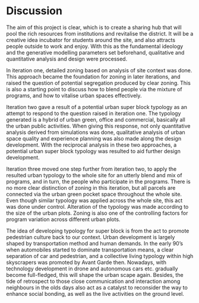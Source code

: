 # Discussion

The aim of this project is clear, which is to create a sharing hub that will pool the rich resources from institutions and revitalise the district. It will be a creative idea incubator for students around the site, and also attracts people outside to work and enjoy. With this as the fundamental ideology and the generative modelling parameters set beforehand, qualitative and quantitative analysis and design were processed.

In iteration one, detailed zoning based on analysis of site context was done. This approach became the foundation for zoning in later iterations, and raised the question of potential segregation produced by clear zoning. This is also a starting point to discuss how to blend people via the mixture of programs, and how to vitalise urban spaces effectively. 

Iteration two gave a result of a potential urban super block typology as an attempt to respond to the question raised in iteration one. The typology generated is a hybrid of urban green, office and commercial, basically all the urban public activities. When giving this response, not only quantitative analysis derived from simulations was done, qualitative analysis of urban space quality and experience planning was also made along the design development. With the reciprocal analysis in these two approaches, a potential urban super block typology was resulted to aid further design development.

Iteration three moved one step further from iteration two, to apply the resulted urban typology to the whole site for an utterly blend and mix of programs, and in turn, the people who participate in the programs. There is no more clear distinction of zoning in this iteration, but all parcels are connected via the urban green pocket space throughout the whole site. Even though similar typology was applied across the whole site, this act was done under control. Alteration of the typology was made according to the size of the urban plots. Zoning is also one of the controlling factors for program variation across different urban plots. 

The idea of developing typology for super block is from the act to promote pedestrian culture back to our context. Urban development is largely shaped by transportation method and human demands. In the early 90’s when automobiles started to dominate transportation means, a clear separation of car and pedestrian, and a collective living typology within high skyscrapers was promoted by Avant Garde then. Nowadays, with technology development in drone and autonomous cars etc. gradually become full-fledged, this will shape the urban scape again. Besides, the tide of retrospect to those close communication and interaction among neighbours in the olds days also act as a catalyst to reconsider the way to enhance social bonding, as well as the live activities on the ground level.




